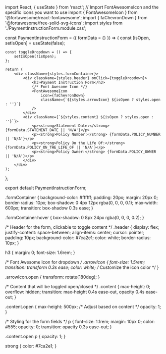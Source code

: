 import React, { useState } from 'react';
// Import FontAwesomeIcon and the specific icons you want to use
import { FontAwesomeIcon } from '@fortawesome/react-fontawesome';
import { faChevronDown } from '@fortawesome/free-solid-svg-icons';
import styles from './PaymentInstructionForm.module.css';

const PaymentInstructionForm = ({ formData = {} }) => {
    const [isOpen, setIsOpen] = useState(false);

    const toggleDropdown = () => {
        setIsOpen(!isOpen);
    };

    return (
        <div className={styles.formContainer}>
            <div className={styles.header} onClick={toggleDropdown}>
                <h3>Payment Instruction Form</h3>
                {/* Font Awesome Icon */}
                <FontAwesomeIcon
                    icon={faChevronDown}
                    className={`${styles.arrowIcon} ${isOpen ? styles.open : ''}`}
                />
            </div>
            <div className={`${styles.content} ${isOpen ? styles.open : ''}`}>
                <p><strong>Statement Date:</strong> {formData.STATEMENT_DATE || 'N/A'}</p>
                <p><strong>Policy Number:</strong> {formData.POLICY_NUMBER || 'N/A'}</p>
                <p><strong>Policy On the Life Of:</strong> {formData.POLICY_ON_THE_LIFE_OF || 'N/A'}</p>
                <p><strong>Policy Owner:</strong> {formData.POLICY_OWNER || 'N/A'}</p>
            </div>
        </div>
    );
};

export default PaymentInstructionForm;


.formContainer {
    background-color: #ffffff;
    padding: 20px;
    margin: 20px 0;
    border-radius: 10px;
    box-shadow: 0 4px 12px rgba(0, 0, 0, 0.1);
    max-width: 600px;
    transition: box-shadow 0.3s ease;
}

.formContainer:hover {
    box-shadow: 0 8px 24px rgba(0, 0, 0, 0.2);
}

/* Header for the form, clickable to toggle content */
.header {
    display: flex;
    justify-content: space-between;
    align-items: center;
    cursor: pointer;
    padding: 10px;
    background-color: #7ca2e1;
    color: white;
    border-radius: 10px;
}

h3 {
    margin: 0;
    font-size: 1.6rem;
}

/* Font Awesome Icon for dropdown */
.arrowIcon {
    font-size: 1.5rem;
    transition: transform 0.3s ease;
    color: white; /* Customize the icon color */
}

.arrowIcon.open {
    transform: rotate(180deg);
}

/* Content that will be toggled open/closed */
.content {
    max-height: 0;
    overflow: hidden;
    transition: max-height 0.4s ease-out, opacity 0.4s ease-out;
}

.content.open {
    max-height: 500px; /* Adjust based on content */
    opacity: 1;
}

/* Styling for the form fields */
p {
    font-size: 1.1rem;
    margin: 10px 0;
    color: #555;
    opacity: 0;
    transition: opacity 0.3s ease-out;
}

.content.open p {
    opacity: 1;
}

strong {
    color: #7ca2e1;
}
